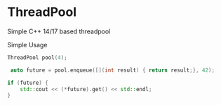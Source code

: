 # ThreadPool
Simple C++ 14/17 based threadpool

Simple Usage

```c++
ThreadPool pool(4);

 auto future = pool.enqueue([](int result) { return result;}, 42);

if (future) {
    std::cout << (*future).get() << std::endl;
}

```
